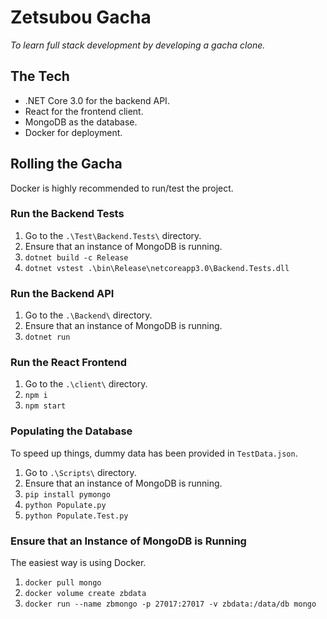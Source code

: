 # Zetsubou Gacha

_To learn full stack development by developing a gacha clone._

## The Tech

- .NET Core 3.0 for the backend API.
- React for the frontend client.
- MongoDB as the database.
- Docker for deployment.

## Rolling the Gacha

Docker is highly recommended to run/test the project.

### Run the Backend Tests

1. Go to the `.\Test\Backend.Tests\` directory.
2. Ensure that an instance of MongoDB is running.
3. `dotnet build -c Release`
4. `dotnet vstest .\bin\Release\netcoreapp3.0\Backend.Tests.dll`

### Run the Backend API

1. Go to the `.\Backend\` directory.
2. Ensure that an instance of MongoDB is running.
3. `dotnet run`

### Run the React Frontend

1. Go to the `.\client\` directory.
2. `npm i`
3. `npm start`

### Populating the Database

To speed up things, dummy data has been provided in `TestData.json`.

1. Go to `.\Scripts\` directory.
2. Ensure that an instance of MongoDB is running.
3. `pip install pymongo`
4. `python Populate.py`
5. `python Populate.Test.py`

### Ensure that an Instance of MongoDB is Running

The easiest way is using Docker.

1. `docker pull mongo`
2. `docker volume create zbdata`
3. `docker run --name zbmongo -p 27017:27017 -v zbdata:/data/db mongo`
